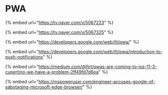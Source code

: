 # PWA

{% embed url="https://tv.naver.com/v/5067223" %}

{% embed url="https://tv.naver.com/v/5067325" %}



{% embed url="https://developers.google.com/web/ilt/pwa/" %}

{% embed url="https://developers.google.com/web/ilt/pwa/introduction-to-push-notifications" %}

{% embed url="https://medium.com/@firt/pwas-are-coming-to-ios-11-3-cupertino-we-have-a-problem-2ff49fd7d6ea" %}

{% embed url="https://mspoweruser.com/engineer-accuses-google-of-sabotaging-microsoft-edge-browser/" %}



